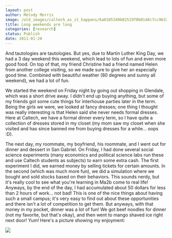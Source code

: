 ```yaml
---
layout: post
author: Melody Morris
image: /old_images/caltech_as_it_happens/6a0105349b8251970b0148c7cc9632970c.jpg
title: Long weekends are long 
categories: [research]
status: Publish
date: 2011-01-20
---
```



And tautologies are tautologies. But yes, due to Martin Luther King Day, we had a 3 day weekend this weekend, which lead to lots of fun and even more good food. On top of that, my friend Christine had a friend named Helen from another college visiting, so we made sure to give her an especially good time. Combined with beautiful weather (80 degrees and sunny all weekend), we had a lot of fun.

We started the weekend on Friday night by going out shopping in Glendale, which was a short drive away. I didn't end up buying anything, but some of my friends got some cute things for interhouse parties later in the term. Being the girls we were, we looked at fancy dresses; one thing I thought was really interesting is that Helen said she never needs formal dresses. Here at Caltech, we have a formal dinner every term, so I have quite a collection of dresses stored in my closet (my mom saw my closet when she visited and has since banned me from buying dresses for a while... oops :D).

The next day, my roommate, my boyfriend, his roommate, and I went out for dinner and dessert in San Gabriel. On Friday, I had done several social science experiments (many economics and political science labs run these and use Caltech students as subjects) to earn some extra cash. The first experiment I did, we earned money by selling tickets for certain amounts. In the second (which was much more fun), we did a simulation where we bought and sold stocks based on their behaviors. This sounds nerdy, but it's really cool to see what you're learning in Ma2b come to real life! Anyways, by the end of the day, I had accumulated about 50 dollars for less than 2 hours of work... not bad! This is one of the nice things about having such a small campus; it's very easy to find out about these opportunities and there isn't a lot of competition to get them. But anyways, with that money in my pocket, dinner was a lot of fun! We got beef noodles for dinner (not my favorite, but that's okay), and then went to mango shaved ice right next door! Yum! Here's a picture showing my enjoyment:


![](/old_images/caltech_as_it_happens/6a0105349b8251970b0147e1c380b5970b.jpg)
